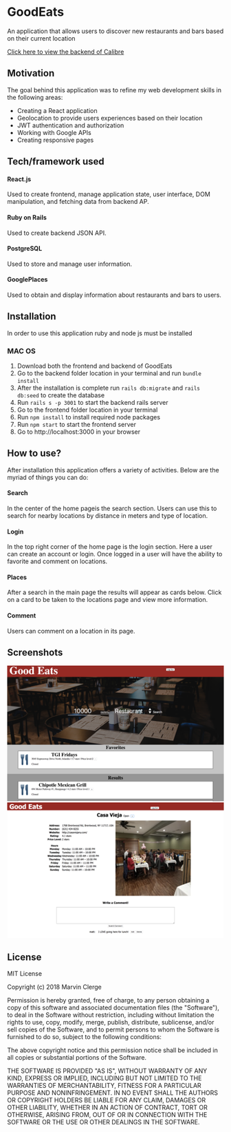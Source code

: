 # GoodEats
An application that allows users to discover new restaurants and bars based on their current location

[Click here to view the backend of Calibre](https://github.com/MarvinClerge/GoodEats-Backend)

## Motivation
The goal behind this application was to refine my web development skills in the following areas:
* Creating a React application
* Geolocation to provide users experiences based on their location 
* JWT authentication and authorization
* Working with Google APIs
* Creating responsive pages

## Tech/framework used
#### React.js
Used to create frontend, manage application state, user interface, DOM manipulation, and fetching data from backend AP.
#### Ruby on Rails
Used to create backend JSON API.
#### PostgreSQL
Used to store and manage user information.
#### GooglePlaces
Used to obtain and display information about restaurants and bars to users.

## Installation
In order to use this application ruby and node js must be installed
### MAC OS
1. Download both the frontend and backend of GoodEats
2. Go to the backend folder location in your terminal and run `bundle install`
3. After the installation is complete run `rails db:migrate` and `rails db:seed` to create the database
4. Run `rails s -p 3001` to start the backend rails server
5. Go to the frontend folder location in your terminal
6. Run `npm install` to install required node packages
7. Run `npm start` to start the frontend server
8. Go to http://localhost:3000 in your browser

## How to use?
After installation this application offers a variety of activities. Below are the myriad of things you can do:

#### Search
In the center of the home pageis the search section. Users can use this to search for nearby locations by distance in meters and type of location.

#### Login
In the top right corner of the home page is the  login section. Here a user can create an account or login. Once logged in a user will have the ability to favorite and comment on locations.

#### Places
After a search in the main page the results will appear as cards below. Click on a card to be taken to the locations page and view more information.

#### Comment
Users can comment on a location in its page.

## Screenshots
![playine section](screen1.png)
![browsing section](screen2.png)

## License
MIT License

Copyright (c) 2018 Marvin Clerge

Permission is hereby granted, free of charge, to any person obtaining a copy
of this software and associated documentation files (the "Software"), to deal
in the Software without restriction, including without limitation the rights
to use, copy, modify, merge, publish, distribute, sublicense, and/or sell
copies of the Software, and to permit persons to whom the Software is
furnished to do so, subject to the following conditions:

The above copyright notice and this permission notice shall be included in all
copies or substantial portions of the Software.

THE SOFTWARE IS PROVIDED "AS IS", WITHOUT WARRANTY OF ANY KIND, EXPRESS OR
IMPLIED, INCLUDING BUT NOT LIMITED TO THE WARRANTIES OF MERCHANTABILITY,
FITNESS FOR A PARTICULAR PURPOSE AND NONINFRINGEMENT. IN NO EVENT SHALL THE
AUTHORS OR COPYRIGHT HOLDERS BE LIABLE FOR ANY CLAIM, DAMAGES OR OTHER
LIABILITY, WHETHER IN AN ACTION OF CONTRACT, TORT OR OTHERWISE, ARISING FROM,
OUT OF OR IN CONNECTION WITH THE SOFTWARE OR THE USE OR OTHER DEALINGS IN THE
SOFTWARE.
